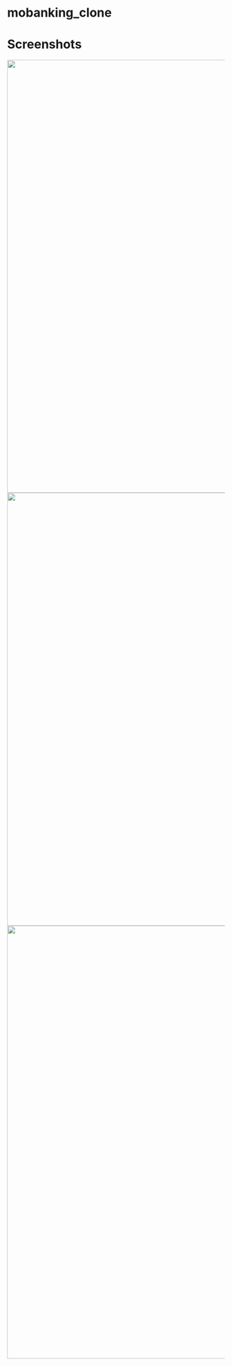# mobanking_clone

# Screenshots

<img src="https://user-images.githubusercontent.com/59753519/189091217-899b596f-2988-4fa6-bf2a-e30730810c91.png" align="left" height="1000" width="650" ><br/>

<img src="https://user-images.githubusercontent.com/59753519/189091219-2a5dcf7c-bd6f-4a78-9148-f3de04c2812e.png" align="left" height="1000" width="650" ><br/>

<img src="https://user-images.githubusercontent.com/59753519/189091218-5d3d34ea-d2d2-422b-9202-3a79c8b2dcc4.png" align="left" height="1000" width="650" ><br/>

